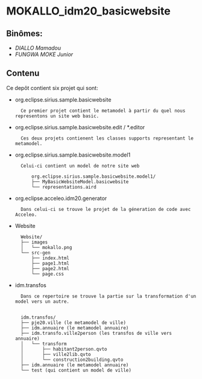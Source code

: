 # MOKALLO_idm20_basicwebsite

## Binômes:

- *DIALLO Mamadou*
- *FUNGWA MOKE Junior*

## Contenu

Ce depôt contient six projet qui sont:

- org.eclipse.sirius.sample.basicwebsite

		Ce premier projet contient le metamodel à partir du quel nous representons un site web basic.
		
- org.eclipse.sirius.sample.basicwebsite.edit / *.editor

		Ces deux projets contienent les classes supports representant le metamodel.
				
- org.eclipse.sirius.sample.basicwebsite.model1

		Celui-ci contient un model de notre site web

			org.eclipse.sirius.sample.basicwebsite.model1/
			├── MyBasicWebsiteModel.basicwebsite
			└── representations.aird

- org.eclipse.acceleo.idm20.generator
		
		Dans celui-ci se trouve le projet de la géneration de code avec Acceleo.
		
- Website

		Website/
		├── images
		│   └── mokallo.png
		└── src-gen
		    ├── index.html
		    ├── page1.html
		    ├── page2.html
		    └── page.css
		    
- idm.transfos

		Dans ce repertoire se trouve la partie sur la transformation d'un model vers un autre.
		
		
		idm.transfos/
		├── pje20.ville (le metamodel de ville)
		├── idm.annuaire (le metamodel annuaire)
		├── idm.transfo.ville2person (les transfos de ville vers annuaire)
		│   └── transform
		│   	├── habitant2person.qvto 
		│   	├── ville2lib.qvto
		│   	└── construction2building.qvto
		├── idm.annuaire (le metamodel annuaire)
		└── test (qui contient un model de ville)
